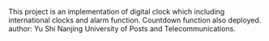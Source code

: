 This project is an implementation of digital clock which including international clocks and
alarm function. Countdown function also deployed.
author: Yu Shi
Nanjing University of Posts and Telecommunications.